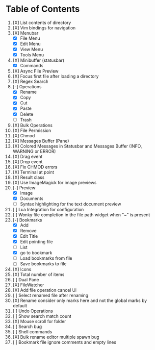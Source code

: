 
# Table of Contents



1.  [X] List contents of directory
2.  [X] Vim bindings for navigation
3.  [X] Menubar
    -   [X] File Menu
    -   [X] Edit Menu
    -   [X] View Menu
    -   [X] Tools Menu
4.  [X] Minibuffer (statusbar)
    -   [X] Commands
5.  [X] Async File Preview
6.  [X] Focus first file after loading a directory
7.  [X] Regex Search
8.  [-] Operations
    -   [X] Rename
    -   [X] Copy
    -   [X] Cut
    -   [X] Paste
    -   [X] Delete
    -   [ ] Trash
9.  [X] Bulk Operations
10. [X] File Permission
11. [X] Chmod
12. [X] Messages Buffer (Pane)
13. [X] Colored Messages in Statusbar and Messages Buffer (INFO, WARNING or ERROR)
14. [X] Drag event
15. [X] Drop event
16. [X] Fix CHMOD errors
17. [X] Terminal at point
18. [X] Result class
19. [X] Use ImageMagick for image previews
20. [-] Preview
    -   [X] Image
    -   [X] Documents
    -   [ ] Syntax highlighting for the text document preview
21. [ ] Lua Integration for configuration
22. [ ] Wonky file completion in the file path widget when "~" is present
23. [-] Bookmarks
    -   [X] Add
    -   [X] Remove
    -   [X] Edit Title
    -   [X] Edit pointing file
    -   [ ] List
    -   [X] go to bookmark
    -   [ ] Load bookmarks from file
    -   [ ] Save bookmarks to file
24. [X] Icons
25. [X] Total number of items
26. [ ] Dual Pane
27. [X] FileWatcher
28. [X] Add file operation cancel UI
29. [ ] Select renamed file after renaming
30. [X] Rename consider only marks here and not the global marks by default
31. [ ] Undo Operations
32. [ ] Show search match count
33. [X] Mouse scroll for folder
34. [ ] Search bug
35. [ ] Shell commands
36. [X] Bulk rename editor multiple spawn bug
37. [ ] Bookmark file ignore comments and empty lines

